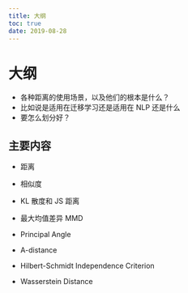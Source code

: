 ```yaml
---
title: 大纲
toc: true
date: 2019-08-28
---
```

# 大纲

- 各种距离的使用场景，以及他们的根本是什么？
- 比如说是适用在迁移学习还是适用在 NLP 还是什么
- 要怎么划分好？


## 主要内容

- 距离
- 相似度

- KL 散度和 JS 距离
- 最大均值差异 MMD
- Principal Angle
- A-distance
- Hilbert-Schmidt Independence Criterion
- Wasserstein Distance
